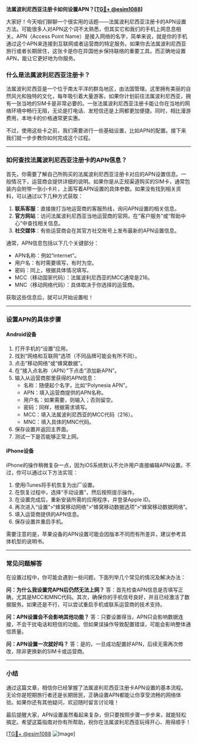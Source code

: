 **法属波利尼西亚注册卡如何设置APN？[[TG💪+ @esim1088](https://t.me/s/esim1088)]**

大家好！今天咱们聊聊一个很实用的话题——法属波利尼西亚注册卡的APN设置方法。可能很多人对APN这个词不太熟悉，但其实它和我们的手机上网息息相关。APN（Access Point Name）是接入网络的名字，简单来说，就是你的手机通过这个APN来连接到互联网或者运营商的特定服务。如果你去法属波利尼西亚旅行或者长期居住，这张卡是你在异国他乡保持联络的重要工具。而正确地设置APN，能让它更好地为你服务。

### 什么是法属波利尼西亚注册卡？

法属波利尼西亚是一个位于南太平洋的群岛地区，由法国管理。这里拥有美丽的自然风光和独特的文化，每年吸引着大量游客。如果你计划前往法属波利尼西亚，拥有一张当地的SIM卡是非常必要的。一张法属波利尼西亚注册卡能让你在当地的网络环境中畅行无阻，无论是打电话、发短信还是上网都更加便捷。同时，相比漫游费用，本地卡的价格通常更实惠。

不过，使用这些卡之前，我们需要进行一些基础设置，比如APN的配置。接下来我们就一步步教你如何完成这个过程。

---

### 如何查找法属波利尼西亚注册卡的APN信息？

首先，你需要了解自己所购买的法属波利尼西亚注册卡对应的APN设置信息。一般情况下，运营商会提供详细的说明。如果你是从正规渠道购买的SIM卡，通常包装内会附带一张小卡片，上面写着APN设置的具体参数。如果没有找到相关资料，可以通过以下几种方式获取：

1. **联系客服**：直接拨打当地运营商的客服热线，询问APN设置的相关信息。
2. **官方网站**：访问法属波利尼西亚当地运营商的官网，在“客户服务”或“帮助中心”中查找相关信息。
3. **社交媒体**：有些运营商会在其官方社交账号上发布最新的APN设置信息。

通常，APN信息包括以下几个关键部分：
- APN名称：例如“internet”。
- 用户名：有时需要填写，有时为空。
- 密码：同上，根据具体情况填写。
- MCC（移动国家代码）：法属波利尼西亚的MCC通常是216。
- MNC（移动网络代码）：具体取决于你选择的运营商。

获取这些信息后，就可以开始设置啦！

---

### 设置APN的具体步骤

#### Android设备
1. 打开手机的“设置”应用。
2. 找到“网络和互联网”选项（不同品牌可能会有所不同）。
3. 点击“移动网络”或“蜂窝数据”。
4. 在“接入点名称（APN）”下点击“添加新APN”。
5. 输入从运营商那里获得的APN信息：
   - 名称：随便起个名字，比如“Polynesia APN”。
   - APN：填入运营商提供的APN名称。
   - 用户名：如果需要，则输入；否则留空。
   - 密码：同样，根据需求填写。
   - MCC：填入法属波利尼西亚的MCC代码（216）。
   - MNC：填入具体的MNC代码。
6. 保存设置并返回主界面。
7. 测试一下是否能够正常上网。

#### iPhone设备
iPhone的操作稍微复杂一点，因为iOS系统默认不允许用户直接编辑APN设置。不过，你可以通过以下方法实现：
1. 使用iTunes将手机恢复为出厂设置。
2. 在恢复过程中，选择“手动设置”，然后按照提示操作。
3. 在设置完成后，重新安装所需的应用程序，并登录Apple ID。
4. 再次进入“设置”>“蜂窝移动网络”>“蜂窝移动数据选项”>“蜂窝移动数据网络”。
5. 填入运营商提供的APN信息。
6. 保存设置并重启手机。

需要注意的是，苹果设备的APN设置可能会因版本不同而有所差异，建议参考具体机型的说明书。

---

### 常见问题解答

在设置过程中，你可能会遇到一些问题，下面列举几个常见的情况及解决办法：

**问：为什么我设置完APN后仍然无法上网？**
答：首先检查APN信息是否填写正确，尤其是MCC和MNC代码。其次，确保你的手机信号良好，并且已经激活了数据服务。如果还是不行，可以尝试重启手机或联系运营商的技术支持。

**问：APN设置会不会影响其他功能？**
答：只要设置得当，APN只会影响数据连接，不会干扰电话和短信的功能。但如果误操作导致配置错误，可能会影响整体通信质量。

**问：APN设置一次就好吗？**
答：是的，一旦成功配置好APN，后续无需再次修改，除非更换新的SIM卡或运营商。

---

### 小结

通过这篇文章，相信你已经掌握了法属波利尼西亚注册卡APN设置的基本流程。无论你是短期旅行者还是长期居民，正确设置APN都能让你享受流畅的网络体验。如果你还有其他疑问，欢迎随时留言讨论哦！

最后提醒大家，APN设置虽然看起来复杂，但只要按照步骤一步步来，就能轻松搞定。希望这篇指南对你有所帮助，祝你在法属波利尼西亚玩得开心、用得顺手！

[[TG💪+ @esim1088](https://t.me/s/esim1088) ![Image](https://i.postimg.cc/4NQfJmqS/Snipaste-2025-05-13-00-14-12.png)]